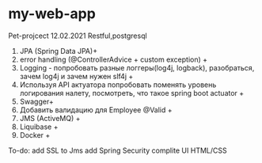 # my-web-app
Pet-projcect 12.02.2021
Restful,postgresql
1. JPA (Spring Data JPA)+
2. error handling (@ControllerAdvice + custom exception) +
3. Logging - попробовать разные логгеры(log4j, logback), разобраться, зачем log4j и зачем нужен slf4j +
4. Используя API актуатора попробовать поменять уровень логирования налету, посмотреть, что такое spring boot actuator +
5. Swagger+
6. Добавить валидацию для Employee @Valid +
7. JMS (ActiveMQ) + 
8. Liquibase +
9. Docker +

To-do:
add SSL to Jms 
add Spring Security
complite UI HTML/CSS
